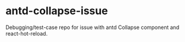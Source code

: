 # antd-collapse-issue
Debugging/test-case repo for issue with antd Collapse component and react-hot-reload.
